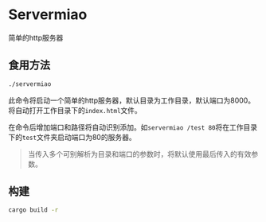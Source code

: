 # Servermiao
简单的http服务器

## 食用方法
```bash
./servermiao
```
此命令将启动一个简单的http服务器，默认目录为工作目录，默认端口为8000。将自动打开工作目录下的`index.html`文件。

在命令后增加端口和路径将自动识别添加。如`servermiao /test 80`将在工作目录下的`test`文件夹启动端口为80的服务器。

> 当传入多个可别解析为目录和端口的参数时，将默认使用最后传入的有效参数。

## 构建
```bash
cargo build -r
```